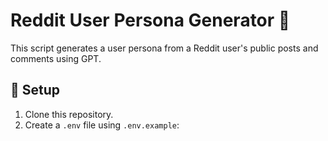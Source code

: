 # Reddit User Persona Generator 🧠

This script generates a user persona from a Reddit user's public posts and comments using GPT.

## 🔧 Setup

1. Clone this repository.
2. Create a `.env` file using `.env.example`:
